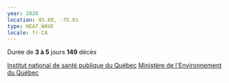 ```yaml
---
year: 2020
location: 45.88, -75.01
type: HEAT_WAVE
locale: fr-CA
---
```

Durée de **3 à 5** jours
**149** décès

[Institut national de santé publique du Québec](https://www.inspq.qc.ca/bise/bilan-impacts-vagues-chaleur-extreme-sur-mortalite-quebec-ete-2020-contexte-covid19)
[Ministère de l'Environnement du Québec](https://www.environnement.gouv.qc.ca/climat/Faits-saillants/2020/canicule.htm)